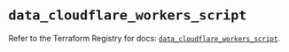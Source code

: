 # `data_cloudflare_workers_script`

Refer to the Terraform Registry for docs: [`data_cloudflare_workers_script`](https://registry.terraform.io/providers/cloudflare/cloudflare/5.5.0/docs/data-sources/workers_script).
